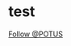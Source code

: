# test


<a href="https://twitter.com/POTUS?ref_src=twsrc%5Etfw" class="twitter-follow-button" data-dnt="true" data-show-count="false">Follow @POTUS</a>

<script async src="https://platform.twitter.com/widgets.js" charset="utf-8"></script>

